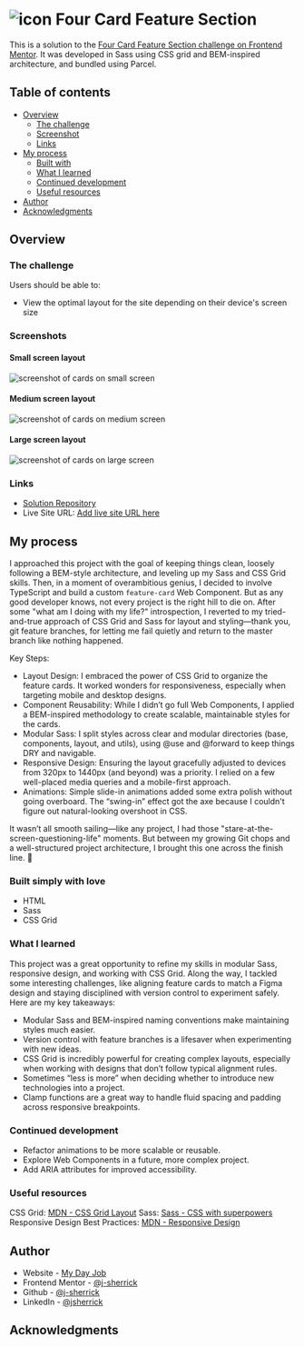 # ![icon] Four Card Feature Section

This is a solution to the [Four Card Feature Section challenge on Frontend Mentor][fourCardChallenge]. It was developed in Sass using CSS grid and BEM-inspired architecture, and bundled using Parcel.

## Table of contents
- [Overview](#overview)
  - [The challenge](#the-challenge)
  - [Screenshot](#screenshot)
  - [Links](#links)
- [My process](#my-process)
  - [Built with](#built-with)
  - [What I learned](#what-i-learned)
  - [Continued development](#continued-development)
  - [Useful resources](#useful-resources)
- [Author](#author)
- [Acknowledgments](#acknowledgments)

## Overview

### The challenge

Users should be able to:

- View the optimal layout for the site depending on their device's screen size

### Screenshots

#### Small screen layout
![screenshot of cards on small screen](src/images/screenshots/sm-screenshot.png)

#### Medium screen layout
![screenshot of cards on medium screen](src/images/screenshots/md-screenshot.png)

#### Large screen layout
![screenshot of cards on large screen](src/images/screenshots/lg-screenshot.png)


### Links

- [Solution Repository](https://github.com/j-sherrick/four-card-feature)
- Live Site URL: [Add live site URL here](https://your-live-site-url.com)

## My process

I approached this project with the goal of keeping things clean, loosely following a BEM-style architecture, and leveling up my Sass and CSS Grid skills. Then, in a moment of overambitious genius, I decided to involve TypeScript and build a custom `feature-card` Web Component. But as any good developer knows, not every project is the right hill to die on. After some "what am I doing with my life?" introspection, I reverted to my tried-and-true approach of CSS Grid and Sass for layout and styling—thank you, git feature branches, for letting me fail quietly and return to the master branch like nothing happened.

Key Steps:

- Layout Design: I embraced the power of CSS Grid to organize the feature cards. It worked wonders for responsiveness, especially when targeting mobile and desktop designs.
- Component Reusability: While I didn’t go full Web Components, I applied a BEM-inspired methodology to create scalable, maintainable styles for the cards.
- Modular Sass: I split styles across clear and modular directories (base, components, layout, and utils), using @use and @forward to keep things DRY and navigable.
- Responsive Design: Ensuring the layout gracefully adjusted to devices from 320px to 1440px (and beyond) was a priority. I relied on a few well-placed media queries and a mobile-first approach.
- Animations: Simple slide-in animations added some extra polish without going overboard. The “swing-in” effect got the axe because I couldn't figure out natural-looking overshoot in CSS.

It wasn’t all smooth sailing—like any project, I had those "stare-at-the-screen-questioning-life" moments. But between my growing Git chops and a well-structured project architecture, I brought this one across the finish line. 🎉

### Built simply with love

- HTML
- Sass
- CSS Grid

### What I learned

This project was a great opportunity to refine my skills in modular Sass, responsive design, and working with CSS Grid. Along the way, I tackled some interesting challenges, like aligning feature cards to match a Figma design and staying disciplined with version control to experiment safely. Here are my key takeaways:

- Modular Sass and BEM-inspired naming conventions make maintaining styles much easier.
- Version control with feature branches is a lifesaver when experimenting with new ideas.
- CSS Grid is incredibly powerful for creating complex layouts, especially when working with designs that don’t follow typical alignment rules.
- Sometimes “less is more” when deciding whether to introduce new technologies into a project.
- Clamp functions are a great way to handle fluid spacing and padding across responsive breakpoints.

### Continued development

- Refactor animations to be more scalable or reusable.
- Explore Web Components in a future, more complex project.
- Add ARIA attributes for improved accessibility.


### Useful resources

CSS Grid: [MDN - CSS Grid Layout](https://developer.mozilla.org/en-US/docs/Web/CSS/CSS_grid_layout)
Sass: [Sass - CSS with superpowers](https://sass-lang.com/)
Responsive Design Best Practices: [MDN - Responsive Design](https://developer.mozilla.org/en-US/docs/Learn_web_development/Core/CSS_layout/Responsive_Design)


## Author

- Website - [My Day Job](https://www.integratechsupport.com)
- Frontend Mentor - [@j-sherrick](https://www.frontendmentor.io/profile/j-sherrick)
- Github - [@j-sherrick](https://github.com/j-sherrick)
- LinkedIn - [@jsherrick](https://www.linkedin.com/in/jsherrick/)
  
## Acknowledgments

[integraTech]:        https://www.integratechsupport.com
[linkedIn]:           https://www.linkedin.com/jsherrick
[frontendMentor]:     https://www.frontendmentor.io
[fourCardChallenge]:  https://www.frontendmentor.io/challenges/four-card-feature-section-weK1eFYK
[icon]:               src/images/icon-favicon.svg
